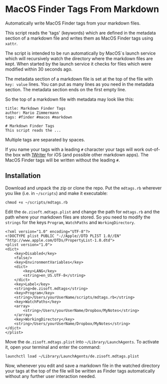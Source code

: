 # MacOS Finder Tags From Markdown

Automatically write MacOS Finder tags from your markdown files.

This script reads the 'tags' (keywords) which are defined in the metadata section of a markdown file and writes them as MacOS Finder tags using `xattr`.

The script is intended to be run automatically by MacOS`s launch service
which will recursively watch the directory where the markdown files are kept. When started by the launch service it checks for files which were modified within 30 seconds ago.

The metadata section of a markdown file is set at the top of the file
with `key: value` lines. You can put as many lines as you need in the metadata section. The metadata section ends on the first empty line.

So the top of a markdown file with metadata may look like this:

```
title: Markdown Finder Tags
author: Mario Zimmermann
tags: #finder #macos #markdown

# Markdown Finder Tags
This script reads the ...
```

Multiple tags are separated by spaces.

If you name your tags with a leading `#` character your tags will work
out-of-the box with [1Writer](http://1writerapp.com) for iOS (and possible other markdown apps). The MacOS Finder tags will be written without the leading `#`.

## Installation
Download and unpack the zip or clone the repo. Put the `mdtags.rb` wherever you like (i.e. in `~/scripts`) and make it executable:

    chmod +x ~/scripts/mdtags.rb

Edit the `de.zisoft.mdtags.plist` and change the path for `mdtags.rb` and the path where your markdown files are stored. So you need to modify the `strings` for the keys `Program`, `WatchPaths` and `WorkingDirectory`.


```
<?xml version="1.0" encoding="UTF-8"?>
<!DOCTYPE plist PUBLIC "-//Apple//DTD PLIST 1.0//EN" "http://www.apple.com/DTDs/PropertyList-1.0.dtd">
<plist version="1.0">
<dict>
	<key>Disabled</key>
	<false/>
	<key>EnvironmentVariables</key>
	<dict>
		<key>LANG</key>
		<string>en_US.UTF-8</string>
	</dict>
	<key>Label</key>
	<string>de.zisoft.mdtags</string>
	<key>Program</key>
	<string>/Users/yourUserName/scripts/mdtags.rb</string>
	<key>WatchPaths</key>
	<array>
		<string>/Users/yourUserName/Dropbox/MyNotes</string>
	</array>
	<key>WorkingDirectory</key>
	<string>/Users/yourUserName/Dropbox/MyNotes</string>
</dict>
</plist>
```

Move the `de.zisoft.mdtags.plist` into `~/Library/LaunchAgents`. To activate it, open your terminal and enter the command:

    launchctl load ~/Library/LaunchAgents/de.zisoft.mdtags.plist

Now, whenever you edit and save a markdown file in the watched directory your tags at the top of the file will be written as Finder tags automatically without any further user interaction needed.

